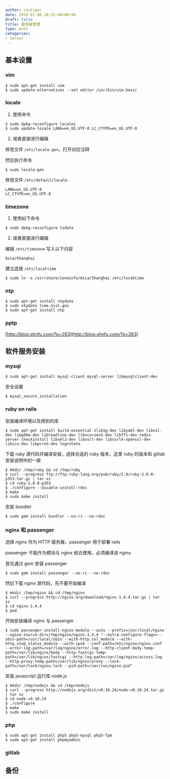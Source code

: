 ```yaml
---
author: njutiger
date: 2014-01-06 16:51:46+00:00
draft: false
title: 服务器管理
type: post
categories:
- Server
---
```


## 基本设置

### vim

```shell
$ sudo apt-get install vim
$ sudo update-alternatives --set editor /usr/bin/vim.basic
```

### locale

1. 使用命令

```
$ sudo dpkg-reconfigure locales
$ sudo update-locale LANG=en_US.UTF-8 LC_CTYPE=en_US.UTF-8
```

2. 或者直接进行编辑

修改文件 `/etc/locale.gen`，打开对应注释

然后执行命令

```shell
$ sudo locale-gen
```

修改文件 `/etc/default/locale`

```
LANG=en_US.UTF-8
LC_CTYPE=en_US.UTF-8
```

### timezone

1. 使用如下命令

```shell
$ sudo dpkg-reconfigure tzdata
```

2. 或者直接进行编辑

编辑 `/etc/timezone` 写入以下内容

```
Asia/Shanghai
```

建立连接 `/etc/localtime`

```shell
$ sudo ln -s /usr/share/zoneinfo/Asia/Shanghai /etc/locaktime
```

### ntp

```shell
$ sudo apt-get install ntpdate
$ sudo ntpdate time.nist.gov
$ sudo apt-get install ntp
```

### pptp

[http://blog.shnfu.com/?p=263](http://blog.shnfu.com/?p=263)

## 软件服务安装

### mysql

```shell
$ sudo apt-get install mysql-client mysql-server libmysqlclient-dev
```

安全设置

```shell
$ mysql_secure_installation
```

### ruby on rails

安装编译环境以及用到的库

```shell
$ sudo apt-get install build-essential zlib1g-dev libyaml-dev libssl-dev libgdbm-dev libreadline-dev libncurses5-dev libffi-dev redis-server checkinstall libxml2-dev libxslt-dev libcurl4-openssl-dev libicu-dev libpcre3-dev logrotate
```

下载 ruby 源代码并编译安装，选择合适的 ruby 版本，这里 ruby 的版本和 gitlab 安装说明中的一致

```shell
$ mkdir /tmp/ruby && cd /tmp/ruby
$ curl --progress ftp://ftp.ruby-lang.org/pub/ruby/2.0/ruby-2.0.0-p353.tar.gz | tar xz
$ cd ruby-2.0.0-p353
$ ./configure --disable-install-rdoc
$ make
$ sudo make install
```

安装 bundler

```shell
$ sudo gem install bundler --no-ri --no-rdoc
```

### nginx 和 passenger

选择 nginx 作为 HTTP 服务器，passenger 用于部署 rails

passenger 不能作为模块与 nginx 结合使用，必须编译进 nginx

首先通过 gem 安装 passenger

```shell
$ sudo gem install passenger --no-ri --no-rdoc
```

然后下载 nginx 源代码，先不要开始编译

```shell
$ mkdir /tmp/nginx && cd /tmp/nginx
$ curl --progress http://nginx.org/download/nginx-1.4.4.tar.gz | tar xz
$ cd nginx-1.4.4
$ pwd
```

开始安装编译 nginx 与 passenger

```shell
$ sudo passenger-install-nginx-module --auto --prefix=/usr/local/nginx --nginx-source-dir=/tmp/nginx/nginx-1.4.4 "--extra-configure-flags=--sbin-path=/usr/local/sbin --with-http_ssl_module --with-http_stub_status_module --with-ipv6 --conf-path=/etc/nginx/nginx.conf --error-log-path=/var/log/nginx/error.log --http-client-body-temp-path=/var/lib/nginx/body --http-fastcgi-temp-path=/var/lib/nginx/fastcgi --http-log-path=/var/log/nginx/access.log --http-proxy-temp-path=/var/lib/nginx/proxy --lock-path=/var/lock/nginx.lock --pid-path=/var/run/nginx.pid"
```

安装 javascript 运行库 node.js

```shell
$ mkdir /tmp/nodejs && cd /tmp/nodejs
$ curl --progress http://nodejs.org/dist/v0.10.24/node-v0.10.24.tar.gz | tar xz
$ cd node-v0.10.24
$ ./configure
$ make
$ sudo make install
```

### php

```shell
$ sudo apt-get install php5 php5-mysql php5-fpm
$ sudo apt-get install phpmyadmin
```

### gitlab

## 备份
